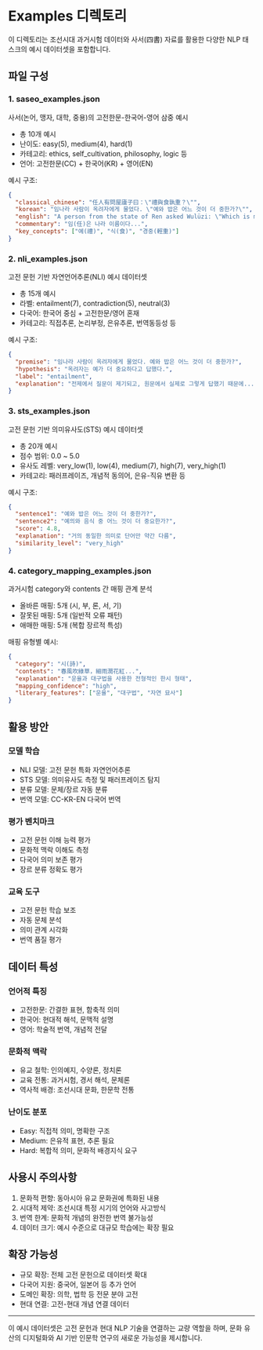 # Examples 디렉토리

이 디렉토리는 조선시대 과거시험 데이터와 사서(四書) 자료를 활용한 다양한 NLP 태스크의 예시 데이터셋을 포함합니다.

## 파일 구성

### 1. saseo_examples.json
사서(논어, 맹자, 대학, 중용)의 고전한문-한국어-영어 삼중 예시

- 총 10개 예시
- 난이도: easy(5), medium(4), hard(1)
- 카테고리: ethics, self_cultivation, philosophy, logic 등
- 언어: 고전한문(CC) + 한국어(KR) + 영어(EN)

예시 구조:
```json
{
  "classical_chinese": "任人有問屋廬子曰：\"禮與食孰重？\"",
  "korean": "임나라 사람이 옥려자에게 물었다. \"예와 밥은 어느 것이 더 중한가?\"",
  "english": "A person from the state of Ren asked Wulüzi: \"Which is more important, ritual propriety or food?\"",
  "commentary": "임(任)은 나라 이름이다...",
  "key_concepts": ["예(禮)", "식(食)", "경중(輕重)"]
}
```

### 2. nli_examples.json

고전 문헌 기반 자연언어추론(NLI) 예시 데이터셋

- 총 15개 예시
- 라벨: entailment(7), contradiction(5), neutral(3)
- 다국어: 한국어 중심 + 고전한문/영어 혼재
- 카테고리: 직접추론, 논리부정, 은유추론, 번역동등성 등

예시 구조:
```json
{
  "premise": "임나라 사람이 옥려자에게 물었다. 예와 밥은 어느 것이 더 중한가?",
  "hypothesis": "옥려자는 예가 더 중요하다고 답했다.",
  "label": "entailment",
  "explanation": "전제에서 질문이 제기되고, 원문에서 실제로 그렇게 답했기 때문에..."
}
```

### 3. sts_examples.json

고전 문헌 기반 의미유사도(STS) 예시 데이터셋

- 총 20개 예시
- 점수 범위: 0.0 ~ 5.0
- 유사도 레벨: very_low(1), low(4), medium(7), high(7), very_high(1)
- 카테고리: 패러프레이즈, 개념적 동의어, 은유-직유 변환 등

예시 구조:
```json
{
  "sentence1": "예와 밥은 어느 것이 더 중한가?",
  "sentence2": "예의와 음식 중 어느 것이 더 중요한가?",
  "score": 4.8,
  "explanation": "거의 동일한 의미로 단어만 약간 다름",
  "similarity_level": "very_high"
}
```

### 4. category_mapping_examples.json

과거시험 category와 contents 간 매핑 관계 분석

- 올바른 매핑: 5개 (시, 부, 론, 서, 기)
- 잘못된 매핑: 5개 (일반적 오류 패턴)
- 애매한 매핑: 5개 (복합 장르적 특성)

매핑 유형별 예시:
```json
{
  "category": "시(詩)",
  "contents": "春風吹綠草，細雨潤花紅...",
  "explanation": "운율과 대구법을 사용한 전형적인 한시 형태",
  "mapping_confidence": "high",
  "literary_features": ["운율", "대구법", "자연 묘사"]
}
```

## 활용 방안

### 모델 학습

- NLI 모델: 고전 문헌 특화 자연언어추론
- STS 모델: 의미유사도 측정 및 패러프레이즈 탐지
- 분류 모델: 문체/장르 자동 분류
- 번역 모델: CC-KR-EN 다국어 번역

### 평가 벤치마크

- 고전 문헌 이해 능력 평가
- 문화적 맥락 이해도 측정
- 다국어 의미 보존 평가
- 장르 분류 정확도 평가

### 교육 도구

- 고전 문헌 학습 보조
- 자동 문체 분석
- 의미 관계 시각화
- 번역 품질 평가

## 데이터 특성

### 언어적 특징

- 고전한문: 간결한 표현, 함축적 의미
- 한국어: 현대적 해석, 문맥적 설명
- 영어: 학술적 번역, 개념적 전달

### 문화적 맥락

- 유교 철학: 인의예지, 수양론, 정치론
- 교육 전통: 과거시험, 경서 해석, 문체론
- 역사적 배경: 조선시대 문화, 한문학 전통

### 난이도 분포

- Easy: 직접적 의미, 명확한 구조
- Medium: 은유적 표현, 추론 필요
- Hard: 복합적 의미, 문화적 배경지식 요구

## 사용시 주의사항

1. 문화적 편향: 동아시아 유교 문화권에 특화된 내용
2. 시대적 제약: 조선시대 특정 시기의 언어와 사고방식
3. 번역 한계: 문화적 개념의 완전한 번역 불가능성
4. 데이터 크기: 예시 수준으로 대규모 학습에는 확장 필요

## 확장 가능성

- 규모 확장: 전체 고전 문헌으로 데이터셋 확대
- 다국어 지원: 중국어, 일본어 등 추가 언어
- 도메인 확장: 의학, 법학 등 전문 분야 고전
- 현대 연결: 고전-현대 개념 연결 데이터

---

이 예시 데이터셋은 고전 문헌과 현대 NLP 기술을 연결하는 교량 역할을 하며, 문화 유산의 디지털화와 AI 기반 인문학 연구의 새로운 가능성을 제시합니다.
